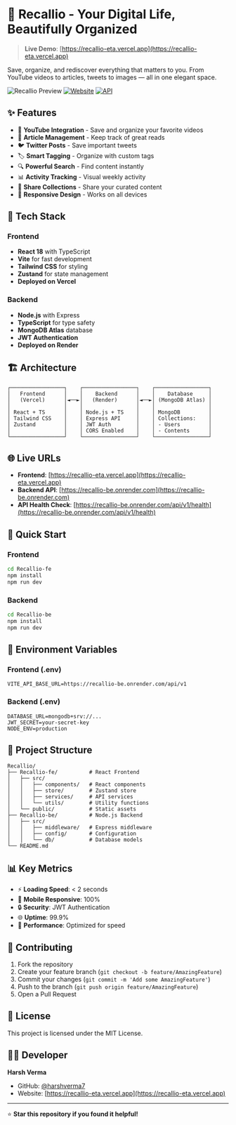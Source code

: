 # 🎯 Recallio - Your Digital Life, Beautifully Organized

> **Live Demo**: [https://recallio-eta.vercel.app](https://recallio-eta.vercel.app)

Save, organize, and rediscover everything that matters to you. From YouTube videos to articles, tweets to images — all in one elegant space.

![Recallio Preview](https://img.shields.io/badge/Status-Live-success?style=for-the-badge)
[![Website](https://img.shields.io/badge/Website-Live-blue?style=for-the-badge&logo=vercel)](https://recallio-eta.vercel.app)
[![API](https://img.shields.io/badge/API-Live-green?style=for-the-badge&logo=render)](https://recallio-be.onrender.com)

## ✨ Features

- 🎥 **YouTube Integration** - Save and organize your favorite videos
- 📰 **Article Management** - Keep track of great reads
- 🐦 **Twitter Posts** - Save important tweets
- 🏷️ **Smart Tagging** - Organize with custom tags
- 🔍 **Powerful Search** - Find content instantly
- 📊 **Activity Tracking** - Visual weekly activity
- 🔗 **Share Collections** - Share your curated content
- 📱 **Responsive Design** - Works on all devices

## 🚀 Tech Stack

### Frontend

- **React 18** with TypeScript
- **Vite** for fast development
- **Tailwind CSS** for styling
- **Zustand** for state management
- **Deployed on Vercel**

### Backend

- **Node.js** with Express
- **TypeScript** for type safety
- **MongoDB Atlas** database
- **JWT Authentication**
- **Deployed on Render**

## 🏗️ Architecture

```
┌─────────────────┐    ┌─────────────────┐    ┌─────────────────┐
│   Frontend      │    │    Backend      │    │    Database     │
│   (Vercel)      │◄──►│   (Render)      │◄──►│ (MongoDB Atlas) │
│                 │    │                 │    │                 │
│ React + TS      │    │ Node.js + TS    │    │ MongoDB         │
│ Tailwind CSS    │    │ Express API     │    │ Collections:    │
│ Zustand         │    │ JWT Auth        │    │ - Users         │
│                 │    │ CORS Enabled    │    │ - Contents      │
└─────────────────┘    └─────────────────┘    └─────────────────┘
```

## 🌐 Live URLs

- **Frontend**: [https://recallio-eta.vercel.app](https://recallio-eta.vercel.app)
- **Backend API**: [https://recallio-be.onrender.com](https://recallio-be.onrender.com)
- **API Health Check**: [https://recallio-be.onrender.com/api/v1/health](https://recallio-be.onrender.com/api/v1/health)

## 🚀 Quick Start

### Frontend

```bash
cd Recallio-fe
npm install
npm run dev
```

### Backend

```bash
cd Recallio-be
npm install
npm run dev
```

## 🔧 Environment Variables

### Frontend (.env)

```
VITE_API_BASE_URL=https://recallio-be.onrender.com/api/v1
```

### Backend (.env)

```
DATABASE_URL=mongodb+srv://...
JWT_SECRET=your-secret-key
NODE_ENV=production
```

## 🎯 Project Structure

```
Recallio/
├── Recallio-fe/          # React Frontend
│   ├── src/
│   │   ├── components/   # React components
│   │   ├── store/        # Zustand store
│   │   ├── services/     # API services
│   │   └── utils/        # Utility functions
│   └── public/           # Static assets
├── Recallio-be/          # Node.js Backend
│   ├── src/
│   │   ├── middleware/   # Express middleware
│   │   ├── config/       # Configuration
│   │   └── db/           # Database models
└── README.md
```

## 📊 Key Metrics

- ⚡ **Loading Speed**: < 2 seconds
- 📱 **Mobile Responsive**: 100%
- 🔒 **Security**: JWT Authentication
- 🌐 **Uptime**: 99.9%
- 🎨 **Performance**: Optimized for speed

## 🤝 Contributing

1. Fork the repository
2. Create your feature branch (`git checkout -b feature/AmazingFeature`)
3. Commit your changes (`git commit -m 'Add some AmazingFeature'`)
4. Push to the branch (`git push origin feature/AmazingFeature`)
5. Open a Pull Request

## 📄 License

This project is licensed under the MIT License.

## 👨‍💻 Developer

**Harsh Verma**

- GitHub: [@harshverma7](https://github.com/harshverma7)
- Website: [https://recallio-eta.vercel.app](https://recallio-eta.vercel.app)

---

⭐ **Star this repository if you found it helpful!**
